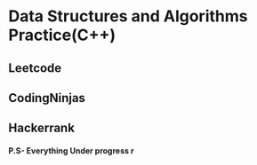 # Data Structures and Algorithms Practice(C++)

## Leetcode 
## CodingNinjas
## Hackerrank


#### P.S- Everything Under progress r
